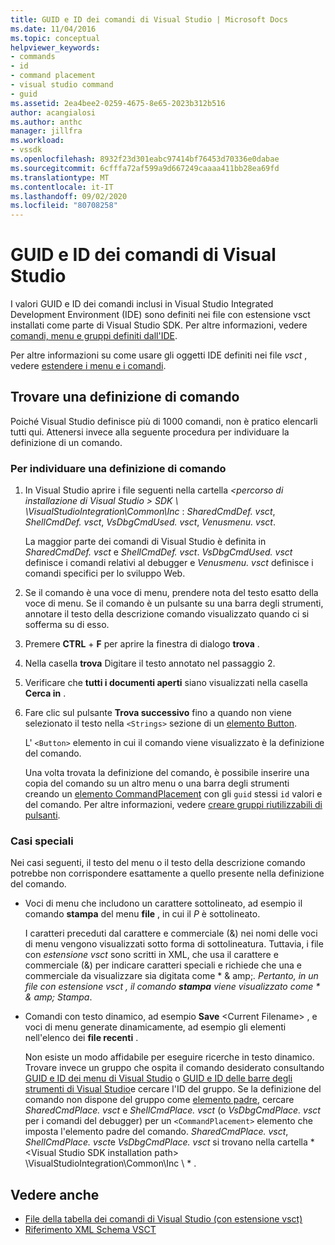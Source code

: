 ```yaml
---
title: GUID e ID dei comandi di Visual Studio | Microsoft Docs
ms.date: 11/04/2016
ms.topic: conceptual
helpviewer_keywords:
- commands
- id
- command placement
- visual studio command
- guid
ms.assetid: 2ea4bee2-0259-4675-8e65-2023b312b516
author: acangialosi
ms.author: anthc
manager: jillfra
ms.workload:
- vssdk
ms.openlocfilehash: 8932f23d301eabc97414bf76453d70336e0dabae
ms.sourcegitcommit: 6cfffa72af599a9d667249caaaa411bb28ea69fd
ms.translationtype: MT
ms.contentlocale: it-IT
ms.lasthandoff: 09/02/2020
ms.locfileid: "80708258"
---
```

# <a name="guids-and-ids-of-visual-studio-commands"></a>GUID e ID dei comandi di Visual Studio
I valori GUID e ID dei comandi inclusi in Visual Studio Integrated Development Environment (IDE) sono definiti nei file con estensione vsct installati come parte di Visual Studio SDK. Per altre informazioni, vedere [comandi, menu e gruppi definiti dall'IDE](../../extensibility/internals/ide-defined-commands-menus-and-groups.md).

 Per altre informazioni su come usare gli oggetti IDE definiti nei file *vsct* , vedere [estendere i menu e i comandi](../../extensibility/extending-menus-and-commands.md).

## <a name="find-a-command-definition"></a>Trovare una definizione di comando
 Poiché Visual Studio definisce più di 1000 comandi, non è pratico elencarli tutti qui. Attenersi invece alla seguente procedura per individuare la definizione di un comando.

### <a name="to-locate-a-command-definition"></a>Per individuare una definizione di comando

1. In Visual Studio aprire i file seguenti nella cartella *<percorso di installazione di Visual Studio \> SDK \\ \VisualStudioIntegration\Common\Inc* : *SharedCmdDef. vsct*, *ShellCmdDef. vsct*, *VsDbgCmdUsed. vsct*, *Venusmenu. vsct*.

    La maggior parte dei comandi di Visual Studio è definita in *SharedCmdDef. vsct* e *ShellCmdDef. vsct*. *VsDbgCmdUsed. vsct* definisce i comandi relativi al debugger e *Venusmenu. vsct* definisce i comandi specifici per lo sviluppo Web.

2. Se il comando è una voce di menu, prendere nota del testo esatto della voce di menu. Se il comando è un pulsante su una barra degli strumenti, annotare il testo della descrizione comando visualizzato quando ci si sofferma su di esso.

3. Premere **CTRL** + **F** per aprire la finestra di dialogo **trova** .

4. Nella casella **trova** Digitare il testo annotato nel passaggio 2.

5. Verificare che **tutti i documenti aperti** siano visualizzati nella casella **Cerca in** .

6. Fare clic sul pulsante **Trova successivo** fino a quando non viene selezionato il testo nella `<Strings>` sezione di un [elemento Button](../../extensibility/button-element.md).

    L' `<Button>` elemento in cui il comando viene visualizzato è la definizione del comando.

   Una volta trovata la definizione del comando, è possibile inserire una copia del comando su un altro menu o una barra degli strumenti creando un [elemento CommandPlacement](../../extensibility/commandplacement-element.md) con gli `guid` stessi `id` valori e del comando. Per altre informazioni, vedere [creare gruppi riutilizzabili di pulsanti](../../extensibility/creating-reusable-groups-of-buttons.md).

### <a name="special-cases"></a>Casi speciali
 Nei casi seguenti, il testo del menu o il testo della descrizione comando potrebbe non corrispondere esattamente a quello presente nella definizione del comando.

- Voci di menu che includono un carattere sottolineato, ad esempio il comando **stampa** del menu **file** , in cui il *P* è sottolineato.

     I caratteri preceduti dal carattere e commerciale (&) nei nomi delle voci di menu vengono visualizzati sotto forma di sottolineatura. Tuttavia, i file con *estensione vsct* sono scritti in XML, che usa il carattere e commerciale (&) per indicare caratteri speciali e richiede che una e commerciale da visualizzare sia digitata come * &amp; amp;*. Pertanto, in un file con *estensione vsct* , il comando **stampa** viene visualizzato come * &amp; amp; Stampa*.

- Comandi con testo dinamico, ad esempio **Save** \<Current Filename\> , e voci di menu generate dinamicamente, ad esempio gli elementi nell'elenco dei **file recenti** .

     Non esiste un modo affidabile per eseguire ricerche in testo dinamico. Trovare invece un gruppo che ospita il comando desiderato consultando [GUID e ID dei menu di Visual Studio](../../extensibility/internals/guids-and-ids-of-visual-studio-menus.md) o [GUID e ID delle barre degli strumenti di Visual Studio](../../extensibility/internals/guids-and-ids-of-visual-studio-toolbars.md)e cercare l'ID del gruppo. Se la definizione del comando non dispone del gruppo come [elemento padre](../../extensibility/parent-element.md), cercare *SharedCmdPlace. vsct* e *ShellCmdPlace. vsct* (o *VsDbgCmdPlace. vsct* per i comandi del debugger) per un `<CommandPlacement>` elemento che imposta l'elemento padre del comando. *SharedCmdPlace. vsct*, *ShellCmdPlace. vsct*e *VsDbgCmdPlace. vsct* si trovano nella cartella * \<Visual Studio SDK installation path\> \VisualStudioIntegration\Common\Inc \\ * .

## <a name="see-also"></a>Vedere anche

- [File della tabella dei comandi di Visual Studio (con estensione vsct)](../../extensibility/internals/visual-studio-command-table-dot-vsct-files.md)
- [Riferimento XML Schema VSCT](../../extensibility/vsct-xml-schema-reference.md)
